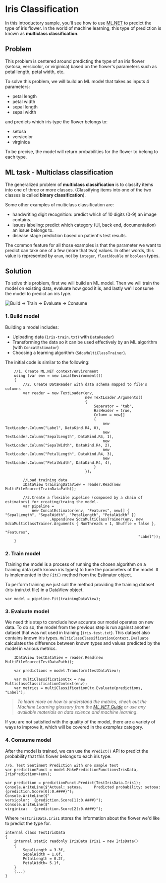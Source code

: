 # Iris Classification
In this introductory sample, you'll see how to use [ML.NET](https://www.microsoft.com/net/learn/apps/machine-learning-and-ai/ml-dotnet) to predict the type of iris flower. In the world of machine learning, this type of prediction is known as **multiclass classification**.

## Problem
This problem is centered around predicting the type of an iris flower (setosa, versicolor, or virginica) based on the flower's parameters such as petal length, petal width, etc.

To solve this problem, we will build an ML model that takes as inputs 4 parameters: 
* petal length
* petal width
* sepal length
* sepal width

and predicts which iris type the flower belongs to:
* setosa
* versicolor
* virginica

To be precise, the model will return probabilities for the flower to belong to each type.

## ML task - Multiclass classification
The generalized problem of **multiclass classification** is to classify items into one of three or more classes. (Classifying items into one of the two classes is called **binary classification**).

Some other examples of multiclass classification are:
* handwriting digit recognition: predict which of 10 digits (0-9) an image contains.
* issues labeling: predict which category (UI, back end, documentation) an issue belongs to.
* disease stage prediction based on patient's test results.

The common feature for all those examples is that the parameter we want to predict can take one of a few (more that two) values. In other words, this value is represented by `enum`, not by `integer`, `float`/`double` or `boolean` types.

## Solution
To solve this problem, first we will build an ML model. Then we will train the model on existing data, evaluate how good it is, and lastly we'll consume the model to predict an iris type.

![Build -> Train -> Evaluate -> Consume](../../../../../samples-new-api/samples/csharp/getting-started/shared_content/modelpipeline.png)

### 1. Build model

Building a model includes: 
* Uploading data (`iris-train.txt`) with `DataReader`)
* Transforming the data so it can be used effectively by an ML algorithm (with `ConcatEstimator`)
* Choosing a learning algorithm (`SdcaMultiClassTrainer`). 


The initial code is similar to the following:
```CSharp
    //1. Create ML.NET context/environment
    using (var env = new LocalEnvironment())
    {
        //2. Create DataReader with data schema mapped to file's columns
        var reader = new TextLoader(env,
                                    new TextLoader.Arguments()
                                    {
                                        Separator = "tab",
                                        HasHeader = true,
                                        Column = new[]
                                        {
                                            new TextLoader.Column("Label", DataKind.R4, 0),
                                            new TextLoader.Column("SepalLength", DataKind.R4, 1),
                                            new TextLoader.Column("SepalWidth", DataKind.R4, 2),
                                            new TextLoader.Column("PetalLength", DataKind.R4, 3),
                                            new TextLoader.Column("PetalWidth", DataKind.R4, 4),
                                        }
                                    });
                
        //Load training data
        IDataView trainingDataView = reader.Read(new MultiFileSource(TrainDataPath));

        //3.Create a flexible pipeline (composed by a chain of estimators) for creating/traing the model.
        var pipeline = 
            new ConcatEstimator(env, "Features", new[] { "SepalLength", "SepalWidth", "PetalLength", "PetalWidth" })
                    .Append(new SdcaMultiClassTrainer(env, new SdcaMultiClassTrainer.Arguments { NumThreads = 1, Shuffle = false },
                                                            "Features",
                                                            "Label"));
    }
```
### 2. Train model
Training the model is a process of running the chosen algorithm on a training data (with known iris types) to tune the parameters of the model. It is implemented in the `Fit()` method from the Estimator object. 

To perform training we just call the method providing the training dataset (iris-train.txt file) in a DataView object.
```CSharp
var model = pipeline.Fit(trainingDataView);
```
### 3. Evaluate model
We need this step to conclude how accurate our model operates on new data. To do so, the model from the previous step is run against another dataset that was not used in training (`iris-test.txt`). This dataset also contains known iris types. `MulticlassClassificationContext.Evaluate` calculates the difference between known types and values predicted by the model in various metrics.
```CSharp
    IDataView testDataView = reader.Read(new MultiFileSource(TestDataPath));

    var predictions = model.Transform(testDataView);

    var multiClassificationCtx = new MulticlassClassificationContext(env);
    var metrics = multiClassificationCtx.Evaluate(predictions, "Label");
```
>*To learn more on how to understand the metrics, check out the Machine Learning glossary from the [ML.NET Guide](https://docs.microsoft.com/en-us/dotnet/machine-learning/) or use any available materials on data science and machine learning*.

If you are not satisfied with the quality of the model, there are a variety of ways to improve it, which will be covered in the *examples* category.
### 4. Consume model
After the model is trained, we can use the `Predict()` API to predict the probability that this flower belongs to each iris type. 

```CSharp
//6. Test Sentiment Prediction with one sample text 
var predictionFunct = model.MakePredictionFunction<IrisData, IrisPrediction>(env);

var prediction = predictionFunct.Predict(TestIrisData.Iris1);
Console.WriteLine($"Actual: setosa.     Predicted probability: setosa:      {prediction.Score[0]:0.####}");
Console.WriteLine($"                                           versicolor:  {prediction.Score[1]:0.####}");
Console.WriteLine($"                                           virginica:   {prediction.Score[2]:0.####}");

```
Where `TestIrisData.Iris1` stores the information about the flower we'd like to predict the type for.
```CSharp
internal class TestIrisData
{
    internal static readonly IrisData Iris1 = new IrisData()
    {
        SepalLength = 3.3f,
        SepalWidth = 1.6f,
        PetalLength = 0.2f,
        PetalWidth= 5.1f,
    }
    (...)
}
```
